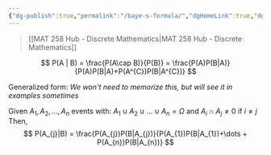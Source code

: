 ```yaml
---
{"dg-publish":true,"permalink":"/baye-s-formula/","dgHomeLink":true,"dgPassFrontmatter":false,"dgShowLocalGraph":true}
---
```


> [[MAT 258 Hub - Discrete Mathematics|MAT 258 Hub - Discrete Mathematics]]

$$
P(A | B) = \frac{P(A\cap B)}{P(B)} = \frac{P(A)P(B|A)}{P(A)P(B|A)+P(A^{C})P(B|A^{C})}
$$

Generalized form:
*We won't need to memorize this, but will see it in examples sometimes*

Given $A_{1},A_{2},\dots,A_{n}$ events with:
$A_{1}\cup A_{2}\cup\dots\cup A_{n} = \Omega$ and $A_{i}\cap A_{j} \ne 0$  if $i\ne j$
Then,
$$
P(A_{j}|B) = \frac{P(A_{j})P(B|A_{j})}{P(A_{1})P(B|A_{1})+\dots + P(A_{n})P(B|A_{n})}
$$
<style>
.container {font-family: sans-serif; text-align: center;}
.button-wrapper button {z-index: 1;height: 40px; width: 100px; margin: 10px;padding: 5px;}
.excalidraw .App-menu_top .buttonList { display: flex;}
.excalidraw-wrapper { height: 800px; margin: 50px; position: relative;}
:root[dir="ltr"] .excalidraw .layer-ui__wrapper .zen-mode-transition.App-menu_bottom--transition-left {transform: none;}
</style><script src="https://unpkg.com/react@17/umd/react.production.min.js"></script><script src="https://unpkg.com/react-dom@17/umd/react-dom.production.min.js"></script><script type="text/javascript" src="https://unpkg.com/@excalidraw/excalidraw@0.12.0/dist/excalidraw.production.min.js"></script><div id="Baye's_Formula_2024-02-13_0935.42.excalidraw.md1"></div><script>(function(){const InitialData={"type":"excalidraw","version":2,"source":"https://github.com/zsviczian/obsidian-excalidraw-plugin/releases/tag/1.9.19","elements":[{"id":"3jJuVMOYQDNncDZH5pKUs","type":"rectangle","x":-294,"y":-244.25,"width":75,"height":487,"angle":0,"strokeColor":"#1e1e1e","backgroundColor":"#ffec99","fillStyle":"hachure","strokeWidth":1,"strokeStyle":"solid","roughness":1,"opacity":100,"groupIds":[],"frameId":null,"roundness":{"type":3},"seed":1520147038,"version":100,"versionNonce":924192926,"isDeleted":false,"boundElements":null,"updated":1707845772799,"link":null,"locked":false},{"id":"5QasOTA4hg7UMriNW4Dp4","type":"rectangle","x":-219,"y":-245.25,"width":75,"height":487,"angle":0,"strokeColor":"#1e1e1e","backgroundColor":"#ffec99","fillStyle":"hachure","strokeWidth":1,"strokeStyle":"solid","roughness":1,"opacity":100,"groupIds":[],"frameId":null,"roundness":{"type":3},"seed":1335463874,"version":141,"versionNonce":2038911042,"isDeleted":false,"boundElements":null,"updated":1707845772799,"link":null,"locked":false},{"id":"Uqq5QCdrXz6Ea1XHjUyBY","type":"rectangle","x":-142.49999999999997,"y":-248.25,"width":395,"height":487,"angle":0,"strokeColor":"#1e1e1e","backgroundColor":"#ffec99","fillStyle":"hachure","strokeWidth":1,"strokeStyle":"solid","roughness":1,"opacity":100,"groupIds":[],"frameId":null,"roundness":{"type":3},"seed":881548830,"version":414,"versionNonce":2073023390,"isDeleted":false,"boundElements":[{"type":"text","id":"27J5qHQ0"}],"updated":1707845781175,"link":null,"locked":false},{"id":"27J5qHQ0","type":"text","x":46.780006408691435,"y":-17.25,"width":16.439987182617188,"height":25,"angle":0,"strokeColor":"#1e1e1e","backgroundColor":"#ffec99","fillStyle":"hachure","strokeWidth":1,"strokeStyle":"solid","roughness":1,"opacity":100,"groupIds":[],"frameId":null,"roundness":null,"seed":40141342,"version":4,"versionNonce":2120762818,"isDeleted":false,"boundElements":null,"updated":1707845780765,"link":null,"locked":false,"text":"...","rawText":"...","fontSize":20,"fontFamily":1,"textAlign":"center","verticalAlign":"middle","baseline":18,"containerId":"Uqq5QCdrXz6Ea1XHjUyBY","originalText":"...","lineHeight":1.25},{"id":"W9lKo_I8W7-MV96KCGxit","type":"rectangle","x":255,"y":-248.25,"width":86,"height":487,"angle":0,"strokeColor":"#1e1e1e","backgroundColor":"#ffec99","fillStyle":"hachure","strokeWidth":1,"strokeStyle":"solid","roughness":1,"opacity":100,"groupIds":[],"frameId":null,"roundness":{"type":3},"seed":96512898,"version":545,"versionNonce":1099320542,"isDeleted":false,"boundElements":null,"updated":1707845772799,"link":null,"locked":false},{"type":"image","version":89,"versionNonce":924370910,"isDeleted":false,"id":"ZrwnnZrJ","fillStyle":"hachure","strokeWidth":1,"strokeStyle":"solid","roughness":1,"opacity":100,"angle":0,"x":-265.5,"y":-270.5,"strokeColor":"#000000","backgroundColor":"transparent","width":19,"height":14,"seed":38251,"groupIds":[],"frameId":null,"roundness":null,"boundElements":[],"updated":1707845796862,"link":null,"locked":false,"status":"pending","fileId":"3dc483da3239b241ae6e958fbac7c4bec9bd78f6","scale":[1,1]},{"type":"image","version":59,"versionNonce":1862381058,"isDeleted":false,"id":"6WkrqO23","fillStyle":"hachure","strokeWidth":1,"strokeStyle":"solid","roughness":1,"opacity":100,"angle":0,"x":-190.5,"y":-271.5,"strokeColor":"#000000","backgroundColor":"transparent","width":19,"height":14,"seed":38237,"groupIds":[],"frameId":null,"roundness":null,"boundElements":[],"updated":1707845803736,"link":null,"locked":false,"status":"pending","fileId":"b38ccf496726a17cf3b96e75816b39eaa05fab63","scale":[1,1]},{"type":"image","version":66,"versionNonce":1080354782,"isDeleted":false,"id":"klfqoTnL","fillStyle":"hachure","strokeWidth":1,"strokeStyle":"solid","roughness":1,"opacity":100,"angle":0,"x":285,"y":-277.5,"strokeColor":"#000000","backgroundColor":"transparent","width":20,"height":14,"seed":48593,"groupIds":[],"frameId":null,"roundness":null,"boundElements":[],"updated":1707845809825,"link":null,"locked":false,"status":"pending","fileId":"b610ed99f47ba5e6212dcd30608b14759b9f6aac","scale":[1,1]},{"id":"8APgeKVYpxSOaswiJMYCL","type":"ellipse","x":-304,"y":-96.25,"width":288,"height":147,"angle":5.630575138595095,"strokeColor":"#1971c2","backgroundColor":"#a5d8ff","fillStyle":"hachure","strokeWidth":1,"strokeStyle":"solid","roughness":1,"opacity":100,"groupIds":[],"frameId":null,"roundness":{"type":2},"seed":1770173570,"version":206,"versionNonce":2088333342,"isDeleted":false,"boundElements":null,"updated":1707845823392,"link":null,"locked":false},{"type":"image","version":91,"versionNonce":1359149378,"isDeleted":false,"id":"0H12aFX7","fillStyle":"hachure","strokeWidth":1,"strokeStyle":"solid","roughness":1,"opacity":100,"angle":0,"x":385.5,"y":-157,"strokeColor":"#000000","backgroundColor":"transparent","width":84.63636363636363,"height":48.99999999999999,"seed":58851,"groupIds":[],"frameId":null,"roundness":null,"boundElements":[],"updated":1707845833292,"link":null,"locked":false,"status":"pending","fileId":"d236c56e3790f5fcada1920040ff189eba278f93","scale":[1,1]},{"id":"tJxukBZF","type":"text","x":-268,"y":-75.25,"width":14.539993286132812,"height":25,"angle":0,"strokeColor":"#1971c2","backgroundColor":"#a5d8ff","fillStyle":"hachure","strokeWidth":1,"strokeStyle":"solid","roughness":1,"opacity":100,"groupIds":[],"frameId":null,"roundness":null,"seed":679979138,"version":84,"versionNonce":429944222,"isDeleted":false,"boundElements":null,"updated":1707845837987,"link":null,"locked":false,"text":"B","rawText":"B","fontSize":20,"fontFamily":1,"textAlign":"left","verticalAlign":"top","baseline":18,"containerId":null,"originalText":"B","lineHeight":1.25}],"appState":{"theme":"dark","viewBackgroundColor":"#ffffff","currentItemStrokeColor":"#1971c2","currentItemBackgroundColor":"#a5d8ff","currentItemFillStyle":"hachure","currentItemStrokeWidth":1,"currentItemStrokeStyle":"solid","currentItemRoughness":1,"currentItemOpacity":100,"currentItemFontFamily":1,"currentItemFontSize":20,"currentItemTextAlign":"left","currentItemStartArrowhead":null,"currentItemEndArrowhead":"arrow","scrollX":959,"scrollY":480.75,"zoom":{"value":1},"currentItemRoundness":"round","gridSize":null,"gridColor":{"Bold":"#C9C9C9FF","Regular":"#EDEDEDFF"},"currentStrokeOptions":null,"previousGridSize":null,"frameRendering":{"enabled":true,"clip":true,"name":true,"outline":true}},"files":{}};InitialData.scrollToContent=true;App=()=>{const e=React.useRef(null),t=React.useRef(null),[n,i]=React.useState({width:void 0,height:void 0});return React.useEffect(()=>{i({width:t.current.getBoundingClientRect().width,height:t.current.getBoundingClientRect().height});const e=()=>{i({width:t.current.getBoundingClientRect().width,height:t.current.getBoundingClientRect().height})};return window.addEventListener("resize",e),()=>window.removeEventListener("resize",e)},[t]),React.createElement(React.Fragment,null,React.createElement("div",{className:"excalidraw-wrapper",ref:t},React.createElement(ExcalidrawLib.Excalidraw,{ref:e,width:n.width,height:n.height,initialData:InitialData,viewModeEnabled:!0,zenModeEnabled:!0,gridModeEnabled:!1})))},excalidrawWrapper=document.getElementById("Baye's_Formula_2024-02-13_0935.42.excalidraw.md1");ReactDOM.render(React.createElement(App),excalidrawWrapper);})();</script>
